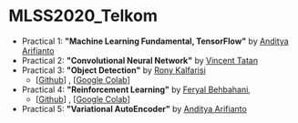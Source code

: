 # MLSS2020_Telkom

* Practical 1: **"Machine Learning Fundamental, TensorFlow"** by [Anditya Arifianto](https://www.linkedin.com/in/andityaarifianto/)
* Practical 2: **"Convolutional Neural Network"** by [Vincent Tatan](https://www.linkedin.com/in/vincenttatan/)
* Practical 3: **"Object Detection"** by [Rony Kalfarisi](https://www.linkedin.com/in/rony-kalfarisi-117861112/)
  * [[Github](https://github.com/ronygustam/MLSS-INDONESIA-2020)] , [[Google Colab](https://colab.research.google.com/github/ronygustam/MLSS-INDONESIA-2020/blob/master/MLSS_practical_session_object_detection_tf2.ipynb)]
* Practical 4: **"Reinforcement Learning"** by [Feryal Behbahani](https://uk.linkedin.com/in/feryal-behbahani), 
  * [[Github](https://github.com/Feryal/rl_mlss_2020https://feryal.github.io/)] , [[Google Colab](https://colab.research.google.com/github/feryal/rl_mlss_2020/blob/master/RL_Tutorial_MLSS_2020.ipynb)]
* Practical 5: **"Variational AutoEncoder"** by [Anditya Arifianto](https://www.linkedin.com/in/andityaarifianto/)